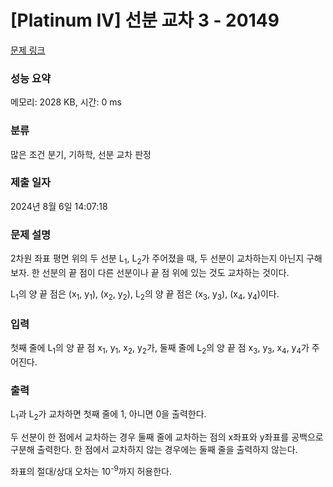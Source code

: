 # [Platinum IV] 선분 교차 3 - 20149 

[문제 링크](https://www.acmicpc.net/problem/20149) 

### 성능 요약

메모리: 2028 KB, 시간: 0 ms

### 분류

많은 조건 분기, 기하학, 선분 교차 판정

### 제출 일자

2024년 8월 6일 14:07:18

### 문제 설명

<p>2차원 좌표 평면 위의 두 선분 L<sub>1</sub>, L<sub>2</sub>가 주어졌을 때, 두 선분이 교차하는지 아닌지 구해보자. 한 선분의 끝 점이 다른 선분이나 끝 점 위에 있는 것도 교차하는 것이다.</p>

<p>L<sub>1</sub>의 양 끝 점은 (x<sub>1</sub>, y<sub>1</sub>), (x<sub>2</sub>, y<sub>2</sub>), L<sub>2</sub>의 양 끝 점은 (x<sub>3</sub>, y<sub>3</sub>), (x<sub>4</sub>, y<sub>4</sub>)이다.</p>

### 입력 

 <p>첫째 줄에 L<sub>1</sub>의 양 끝 점 x<sub>1</sub>, y<sub>1</sub>, x<sub>2</sub>, y<sub>2</sub>가, 둘째 줄에 L<sub>2</sub>의 양 끝 점 x<sub>3</sub>, y<sub>3</sub>, x<sub>4</sub>, y<sub>4</sub>가 주어진다.</p>

### 출력 

 <p>L<sub>1</sub>과 L<sub>2</sub>가 교차하면 첫째 줄에 1, 아니면 0을 출력한다.</p>

<p>두 선분이 한 점에서 교차하는 경우 둘째 줄에 교차하는 점의 x좌표와 y좌표를 공백으로 구분해 출력한다. 한 점에서 교차하지 않는 경우에는 둘째 줄을 출력하지 않는다.</p>

<p>좌표의 절대/상대 오차는 10<sup>-9</sup>까지 허용한다.</p>

